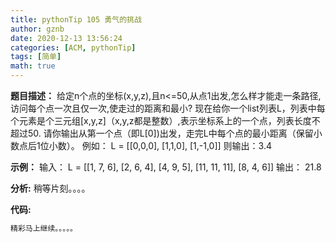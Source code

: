 ```yaml
---
title: pythonTip 105 勇气的挑战
author: gznb
date: 2020-12-13 13:56:24
categories: [ACM, pythonTip]
tags: [简单]
math: true
---
```


**题目描述：**
给定n个点的坐标(x,y,z),且n<=50,从点1出发,怎么样才能走一条路径,访问每个点一次且仅一次,使走过的距离和最小? 
现在给你一个list列表L，列表中每个元素是个三元组[x,y,z]（x,y,z都是整数）,表示坐标系上的一个点，列表长度不超过50.
请你输出从第一个点（即L[0])出发，走完L中每个点的最小距离（保留小数点后1位小数）。
例如：
L = [[0,0,0], [1,1,0], [1,-1,0]]
则输出：3.4

**示例：**
输入：
L = [[1, 7, 6], [2, 6, 4], [4, 9, 5], [11, 11, 11], [8, 4, 6]]
输出：
21.8


**分析:**
稍等片刻。。。。

**代码:**
```python
精彩马上继续。。。。。
```
